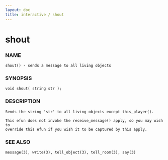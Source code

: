 ```yaml
---
layout: doc
title: interactive / shout
---
```

# shout

### NAME

    shout() - sends a message to all living objects

### SYNOPSIS

    void shout( string str );

### DESCRIPTION

    Sends the string 'str' to all living objects except this_player().

    This efun does not invoke the receive_message() apply, so you may wish to
    override this efun if you wish it to be captured by this apply.

### SEE ALSO

    message(3), write(3), tell_object(3), tell_room(3), say(3)


